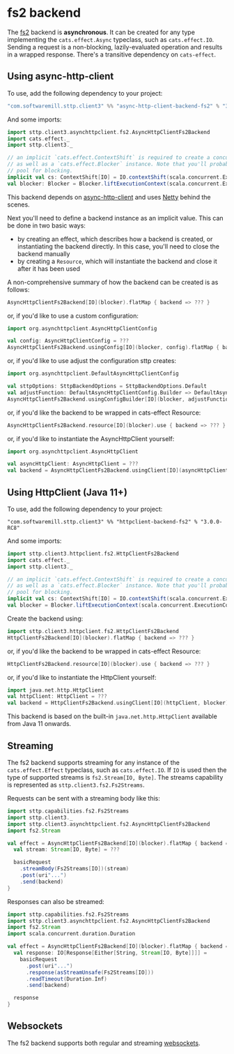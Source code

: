 # fs2 backend

The [fs2](https://github.com/functional-streams-for-scala/fs2) backend is **asynchronous**. It can be created for any type implementing the `cats.effect.Async` typeclass, such as `cats.effect.IO`. Sending a request is a non-blocking, lazily-evaluated operation and results in a wrapped response. There's a transitive dependency on `cats-effect`. 

## Using async-http-client

To use, add the following dependency to your project:

```scala
"com.softwaremill.sttp.client3" %% "async-http-client-backend-fs2" % "3.0.0-RC8"
```

And some imports:

```scala
import sttp.client3.asynchttpclient.fs2.AsyncHttpClientFs2Backend
import cats.effect._
import sttp.client3._

// an implicit `cats.effect.ContextShift` is required to create a concurrent instance for `cats.effect.IO`,
// as well as a `cats.effect.Blocker` instance. Note that you'll probably want to use a different thread
// pool for blocking.
implicit val cs: ContextShift[IO] = IO.contextShift(scala.concurrent.ExecutionContext.global)
val blocker: Blocker = Blocker.liftExecutionContext(scala.concurrent.ExecutionContext.global)
```
           
This backend depends on [async-http-client](https://github.com/AsyncHttpClient/async-http-client) and uses [Netty](http://netty.io) behind the scenes.

Next you'll need to define a backend instance as an implicit value. This can be done in two basic ways:

* by creating an effect, which describes how a backend is created, or instantiating the backend directly. In this case, you'll need to close the backend manually
* by creating a `Resource`, which will instantiate the backend and close it after it has been used

A non-comprehensive summary of how the backend can be created is as follows:

```scala
AsyncHttpClientFs2Backend[IO](blocker).flatMap { backend => ??? }
```

or, if you'd like to use a custom configuration:

```scala
import org.asynchttpclient.AsyncHttpClientConfig

val config: AsyncHttpClientConfig = ???
AsyncHttpClientFs2Backend.usingConfig[IO](blocker, config).flatMap { backend => ??? }
```

or, if you'd like to use adjust the configuration sttp creates:

```scala
import org.asynchttpclient.DefaultAsyncHttpClientConfig

val sttpOptions: SttpBackendOptions = SttpBackendOptions.Default  
val adjustFunction: DefaultAsyncHttpClientConfig.Builder => DefaultAsyncHttpClientConfig.Builder = ???
AsyncHttpClientFs2Backend.usingConfigBuilder[IO](blocker, adjustFunction, sttpOptions).flatMap { backend => ??? }
```

or, if you'd like the backend to be wrapped in cats-effect Resource:

```scala
AsyncHttpClientFs2Backend.resource[IO](blocker).use { backend => ??? }
```

or, if you'd like to instantiate the AsyncHttpClient yourself:

```scala
import org.asynchttpclient.AsyncHttpClient

val asyncHttpClient: AsyncHttpClient = ???  
val backend = AsyncHttpClientFs2Backend.usingClient[IO](asyncHttpClient, blocker)
```

## Using HttpClient (Java 11+)

To use, add the following dependency to your project:

```
"com.softwaremill.sttp.client3" %% "httpclient-backend-fs2" % "3.0.0-RC8"
```

And some imports:

```scala
import sttp.client3.httpclient.fs2.HttpClientFs2Backend
import cats.effect._
import sttp.client3._

// an implicit `cats.effect.ContextShift` is required to create a concurrent instance for `cats.effect.IO`,
// as well as a `cats.effect.Blocker` instance. Note that you'll probably want to use a different thread
// pool for blocking.
implicit val cs: ContextShift[IO] = IO.contextShift(scala.concurrent.ExecutionContext.global)
val blocker = Blocker.liftExecutionContext(scala.concurrent.ExecutionContext.global)
```

Create the backend using:

```scala
import sttp.client3.httpclient.fs2.HttpClientFs2Backend
HttpClientFs2Backend[IO](blocker).flatMap { backend => ??? }
```

or, if you'd like the backend to be wrapped in cats-effect Resource:

```scala
HttpClientFs2Backend.resource[IO](blocker).use { backend => ??? }
```

or, if you'd like to instantiate the HttpClient yourself:

```scala
import java.net.http.HttpClient
val httpClient: HttpClient = ???
val backend = HttpClientFs2Backend.usingClient[IO](httpClient, blocker)
```

This backend is based on the built-in `java.net.http.HttpClient` available from Java 11 onwards.

## Streaming

The fs2 backend supports streaming for any instance of the `cats.effect.Effect` typeclass, such as `cats.effect.IO`. If `IO` is used then the type of supported streams is `fs2.Stream[IO, Byte]`. The streams capability is represented as `sttp.client3.fs2.Fs2Streams`.

Requests can be sent with a streaming body like this:

```scala
import sttp.capabilities.fs2.Fs2Streams
import sttp.client3._
import sttp.client3.asynchttpclient.fs2.AsyncHttpClientFs2Backend
import fs2.Stream

val effect = AsyncHttpClientFs2Backend[IO](blocker).flatMap { backend =>
  val stream: Stream[IO, Byte] = ???

  basicRequest
    .streamBody(Fs2Streams[IO])(stream)
    .post(uri"...")
    .send(backend)
}
```

Responses can also be streamed:

```scala
import sttp.capabilities.fs2.Fs2Streams
import sttp.client3.asynchttpclient.fs2.AsyncHttpClientFs2Backend
import fs2.Stream
import scala.concurrent.duration.Duration

val effect = AsyncHttpClientFs2Backend[IO](blocker).flatMap { backend =>
  val response: IO[Response[Either[String, Stream[IO, Byte]]]] =
    basicRequest
      .post(uri"...")
      .response(asStreamUnsafe(Fs2Streams[IO]))
      .readTimeout(Duration.Inf)
      .send(backend)

  response
}
```

## Websockets

The fs2 backend supports both regular and streaming [websockets](../websockets.md).
